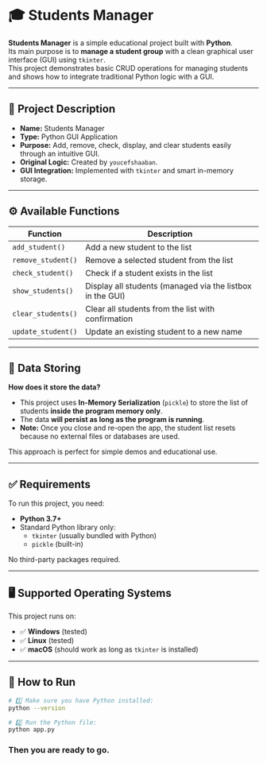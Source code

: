 # 🎓 Students Manager

**Students Manager** is a simple educational project built with **Python**.  
Its main purpose is to **manage a student group** with a clean graphical user interface (GUI) using `tkinter`.  
This project demonstrates basic CRUD operations for managing students and shows how to integrate traditional Python logic with a GUI.

---

## 📌 Project Description

- **Name:** Students Manager
- **Type:** Python GUI Application
- **Purpose:** Add, remove, check, display, and clear students easily through an intuitive GUI.
- **Original Logic:** Created by `youcefshaaban`.
- **GUI Integration:** Implemented with `tkinter` and smart in-memory storage.

---

## ⚙️ Available Functions

| Function           | Description                                               |
| ------------------ | --------------------------------------------------------- |
| `add_student()`    | Add a new student to the list                             |
| `remove_student()` | Remove a selected student from the list                   |
| `check_student()`  | Check if a student exists in the list                     |
| `show_students()`  | Display all students (managed via the listbox in the GUI) |
| `clear_students()` | Clear all students from the list with confirmation        |
| `update_student()` | Update an existing student to a new name                  |

---

## 💾 Data Storing

**How does it store the data?**

- This project uses **In-Memory Serialization** (`pickle`) to store the list of students **inside the program memory only**.
- The data **will persist as long as the program is running**.
- **Note:** Once you close and re-open the app, the student list resets because no external files or databases are used.

This approach is perfect for simple demos and educational use.

---

## ✅ Requirements

To run this project, you need:

- **Python 3.7+**
- Standard Python library only:
  - `tkinter` (usually bundled with Python)
  - `pickle` (built-in)

No third-party packages required.

---

## 🖥️ Supported Operating Systems

This project runs on:

- ✅ **Windows** (tested)
- ✅ **Linux** (tested)
- ✅ **macOS** (should work as long as `tkinter` is installed)

---

## 🚀 How to Run

```bash
# 1️⃣ Make sure you have Python installed:
python --version

# 2️⃣ Run the Python file:
python app.py
```
### Then you are ready to go.
